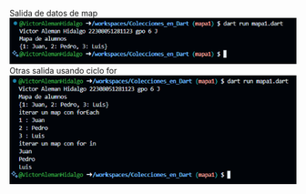 Salida de datos de map
![alt text](image-3.png)
Otras salida usando ciclo for
![alt text](image-4.png)